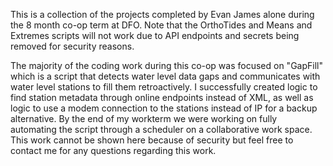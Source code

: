 This is a collection of the projects completed by Evan James alone during the 8 month co-op term at DFO.
Note that the OrthoTides and Means and Extremes scripts will not work due to API endpoints and secrets being removed for security reasons.

The majority of the coding work during this co-op was focused on "GapFill" which is a script that detects water level data gaps and communicates with water level stations to fill them retroactively.
I successfully created logic to find station metadata through online endpoints instead of XML, as well as logic to use a modem connection to the stations instead of IP for a backup alternative. 
By the end of my workterm we were working on fully automating the script through a scheduler on a collaborative work space.
This work cannot be shown here because of security but feel free to contact me for any questions regarding this work.
